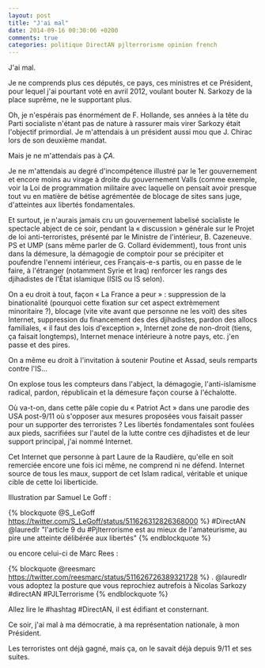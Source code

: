 ```yaml
---
layout: post
title: "J'ai mal"
date: 2014-09-16 00:30:06 +0200
comments: true
categories: politique DirectAN pjlterrorisme opinion french
---
```


J'ai mal.

Je ne comprends plus ces députés, ce pays, ces ministres et ce Président, pour lequel j'ai pourtant voté en avril 2012, voulant bouter N. Sarkozy de la place suprême, ne le supportant plus.

Oh, je n'espérais pas énormément de F. Hollande, ses années à la tête du Parti socialiste n'étant pas de nature à rassurer mais virer Sarkozy était l'objectif primordial. Je m'attendais à un président aussi mou que J. Chirac lors de son deuxième mandat.
 
Mais je ne m'attendais pas à *ÇA*.
 
<!--more-->

Je ne m'attendais au degré d'incompétence illustré par le 1er gouvernement et encore moins au virage à droite du gouvernement Valls (comme exemple, voir la Loi de programmation militaire avec laquelle on pensait avoir presque tout vu en matière de bétise agrémentée de blocage de sites sans juge, d'atteintes aux libertés fondamentales.

Et surtout, je n'aurais jamais cru un gouvernement labelisé socialiste le spectacle abject de ce soir, pendant la « discussion » générale sur le Projet de loi anti-terroristes, présenté par le Ministre de l'intérieur, B. Cazeneuve. PS et UMP (sans même parler de G. Collard évidemment), tous front unis dans la démesure, la démagogie de comptoir pour se précipiter et poufendre l'ennemi intérieur, ces Français-e-s partis, ou en passe de le faire, à l'étranger (notamment Syrie et Iraq) renforcer les rangs des djihadistes de l'État islamique (ISIS ou IS selon).

On a eu droit à tout, façon « La France a peur » : suppression de la binationalité (pourquoi cette fixation sur cet aspect extrèmement minoritaire ?), blocage (vite vite avant que personne ne les voit) des sites Internet, suppression du financement des des djihadistes, pardon des allocs familiales, « il faut des lois d'exception », Internet zone de non-droit (tiens, ça faisait longtemps), Internet menace intérieure à notre pays, etc. j'en passe et des pires.

On a même eu droit à l'invitation à soutenir Poutine et Assad, seuls remparts contre l'IS…

On explose tous les compteurs dans l'abject, la démagogie, l'anti-islamisme radical, pardon, républicain et la démesure façon course à l'échalotte.

Où va-t-on, dans cette pâle copie du « Patriot Act » dans une parodie des USA post-9/11 où s'opposer aux mesures proposées vous faisait passer pour un supporter des terroristes ? Les libertés fondamentales sont foulées aux pieds, sacrifiées sur l'autel de la lutte contre ces djihadistes et de leur support principal, j'ai nommé Internet.

Cet Internet que personne à part Laure de la Raudière, qu'elle en soit remerciée encore une fois ici même, ne comprend ni ne défend. Internet source de tous les maux, support de cet Islam radical, véritable et unique cible de cette loi liberticide.

Illustration par Samuel Le Goff :

{% blockquote @S_LeGoff https://twitter.com/S_LeGoff/status/511626312826368000 %}
#DirectAN @lauredlr "l'article 9 du #Pjlterrorisme est au mieux de l'amateurisme, au pire une atteinte délibérée aux libertés"
{% endblockquote %}

ou encore celui-ci de Marc Rees :

{% blockquote @reesmarc https://twitter.com/reesmarc/status/511626726389321728 %}
. @lauredlr vous adoptez la posture que vous reprochiez autrefois à Nicolas Sarkozy #directAN #PJLTerrorisme
{% endblockquote %}

Allez lire le #hashtag #DirectAN, il est édifiant et consternant.

Ce soir, j'ai mal à ma démocratie, à ma représentation nationale, à mon Président.

Les terroristes ont déjà gagné, mais ça, on le savait déjà depuis 9/11 et ses suites.
